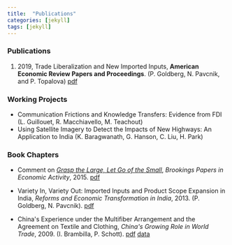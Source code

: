 ```yaml
---
title:  "Publications"
categories: [jekyll]
tags: [jekyll]
---
```


### Publications
1. 2019, Trade Liberalization and New Imported Inputs, **American Economic Review Papers and Proceedings**. (P. Goldberg, N. Pavcnik, and P. Topalova) [pdf]({{site.baseurl}}/files/aerpp_new_imported_inputs/TLNII_gkpt.pdf)






### Working Projects
- Communication Frictions and Knowledge Transfers: Evidence from FDI (L. Guillouet, R. Macchiavello, M. Teachout)
- Using Satellite Imagery to Detect the Impacts of New Highways: An Application to India (K. Baragwanath, G. Hanson, C. Liu, H. Park)


### Book Chapters
- Comment on [*Grasp the Large, Let Go of the Small*](https://www.nber.org/papers/w21006), *Brookings Papers in Economic Activity*, 2015.
[pdf]({{site.baseurl}}/files/comment_hsieh_song/comment_hsieh_song.pdf)

- Variety In, Variety Out: Imported Inputs and Product Scope Expansion in India, *Reforms and Economic Transformation in India*, 2013. (P. Goldberg, N. Pavcnik). 
[pdf]({{site.baseurl}}/files/variety_inout/bookdraft_19.pdf)

- China's Experience under the Multifiber Arrangement and the Agreement on Textile and Clothing, *China's Growing Role in World Trade*, 2009. (I. Brambilla, P. Schott). 
[pdf]({{site.baseurl}}/files/mfa_boook/mfa_china_147.pdf) [data](https://sompks4.github.io/sub_data.html)


